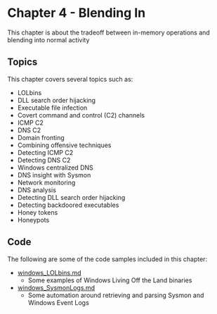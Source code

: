 # Chapter 4 - Blending In
This chapter is about the tradeoff between in-memory operations and blending into normal activity

## Topics

This chapter covers several topics such as:

-   LOLbins
-   DLL search order hijacking
-   Executable file infection
-   Covert command and control (C2) channels
-   ICMP C2
-   DNS C2
-   Domain fronting
-   Combining offensive techniques
-   Detecting ICMP C2
-   Detecting DNS C2
-   Windows centralized DNS
-   DNS insight with Sysmon
-   Network monitoring
-   DNS analysis
-   Detecting DLL search order hijacking
-   Detecting backdoored executables
-   Honey tokens
-   Honeypots

## Code
The following are some of the code samples included in this chapter:

- [windows_LOLbins.md](https://github.com/ahhh/Cybersecurity-Tradecraft/blob/main/Chapter4/windows_LOLbins.md)
	- Some examples of Windows Living Off the Land binaries
- [windows_SysmonLogs.md](https://github.com/ahhh/Cybersecurity-Tradecraft/blob/main/Chapter4/windows_SysmonLogs.md)
    - Some automation around retrieving and parsing Sysmon and Windows Event Logs 
